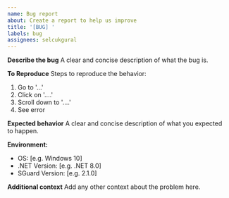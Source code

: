 ```yaml
---
name: Bug report
about: Create a report to help us improve
title: '[BUG] '
labels: bug
assignees: selcukgural
---
```


**Describe the bug**
A clear and concise description of what the bug is.

**To Reproduce**
Steps to reproduce the behavior:
1. Go to '...'
2. Click on '....'
3. Scroll down to '....'
4. See error

**Expected behavior**
A clear and concise description of what you expected to happen.

**Environment:**
- OS: [e.g. Windows 10]
- .NET Version: [e.g. .NET 8.0]
- SGuard Version: [e.g. 2.1.0]

**Additional context**
Add any other context about the problem here.